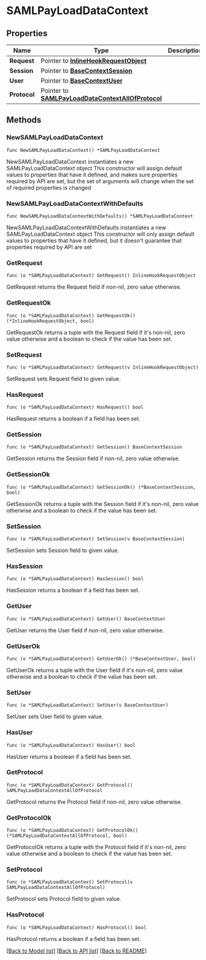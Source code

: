 # SAMLPayLoadDataContext

## Properties

Name | Type | Description | Notes
------------ | ------------- | ------------- | -------------
**Request** | Pointer to [**InlineHookRequestObject**](InlineHookRequestObject.md) |  | [optional] 
**Session** | Pointer to [**BaseContextSession**](BaseContextSession.md) |  | [optional] 
**User** | Pointer to [**BaseContextUser**](BaseContextUser.md) |  | [optional] 
**Protocol** | Pointer to [**SAMLPayLoadDataContextAllOfProtocol**](SAMLPayLoadDataContextAllOfProtocol.md) |  | [optional] 

## Methods

### NewSAMLPayLoadDataContext

`func NewSAMLPayLoadDataContext() *SAMLPayLoadDataContext`

NewSAMLPayLoadDataContext instantiates a new SAMLPayLoadDataContext object
This constructor will assign default values to properties that have it defined,
and makes sure properties required by API are set, but the set of arguments
will change when the set of required properties is changed

### NewSAMLPayLoadDataContextWithDefaults

`func NewSAMLPayLoadDataContextWithDefaults() *SAMLPayLoadDataContext`

NewSAMLPayLoadDataContextWithDefaults instantiates a new SAMLPayLoadDataContext object
This constructor will only assign default values to properties that have it defined,
but it doesn't guarantee that properties required by API are set

### GetRequest

`func (o *SAMLPayLoadDataContext) GetRequest() InlineHookRequestObject`

GetRequest returns the Request field if non-nil, zero value otherwise.

### GetRequestOk

`func (o *SAMLPayLoadDataContext) GetRequestOk() (*InlineHookRequestObject, bool)`

GetRequestOk returns a tuple with the Request field if it's non-nil, zero value otherwise
and a boolean to check if the value has been set.

### SetRequest

`func (o *SAMLPayLoadDataContext) SetRequest(v InlineHookRequestObject)`

SetRequest sets Request field to given value.

### HasRequest

`func (o *SAMLPayLoadDataContext) HasRequest() bool`

HasRequest returns a boolean if a field has been set.

### GetSession

`func (o *SAMLPayLoadDataContext) GetSession() BaseContextSession`

GetSession returns the Session field if non-nil, zero value otherwise.

### GetSessionOk

`func (o *SAMLPayLoadDataContext) GetSessionOk() (*BaseContextSession, bool)`

GetSessionOk returns a tuple with the Session field if it's non-nil, zero value otherwise
and a boolean to check if the value has been set.

### SetSession

`func (o *SAMLPayLoadDataContext) SetSession(v BaseContextSession)`

SetSession sets Session field to given value.

### HasSession

`func (o *SAMLPayLoadDataContext) HasSession() bool`

HasSession returns a boolean if a field has been set.

### GetUser

`func (o *SAMLPayLoadDataContext) GetUser() BaseContextUser`

GetUser returns the User field if non-nil, zero value otherwise.

### GetUserOk

`func (o *SAMLPayLoadDataContext) GetUserOk() (*BaseContextUser, bool)`

GetUserOk returns a tuple with the User field if it's non-nil, zero value otherwise
and a boolean to check if the value has been set.

### SetUser

`func (o *SAMLPayLoadDataContext) SetUser(v BaseContextUser)`

SetUser sets User field to given value.

### HasUser

`func (o *SAMLPayLoadDataContext) HasUser() bool`

HasUser returns a boolean if a field has been set.

### GetProtocol

`func (o *SAMLPayLoadDataContext) GetProtocol() SAMLPayLoadDataContextAllOfProtocol`

GetProtocol returns the Protocol field if non-nil, zero value otherwise.

### GetProtocolOk

`func (o *SAMLPayLoadDataContext) GetProtocolOk() (*SAMLPayLoadDataContextAllOfProtocol, bool)`

GetProtocolOk returns a tuple with the Protocol field if it's non-nil, zero value otherwise
and a boolean to check if the value has been set.

### SetProtocol

`func (o *SAMLPayLoadDataContext) SetProtocol(v SAMLPayLoadDataContextAllOfProtocol)`

SetProtocol sets Protocol field to given value.

### HasProtocol

`func (o *SAMLPayLoadDataContext) HasProtocol() bool`

HasProtocol returns a boolean if a field has been set.


[[Back to Model list]](../README.md#documentation-for-models) [[Back to API list]](../README.md#documentation-for-api-endpoints) [[Back to README]](../README.md)


